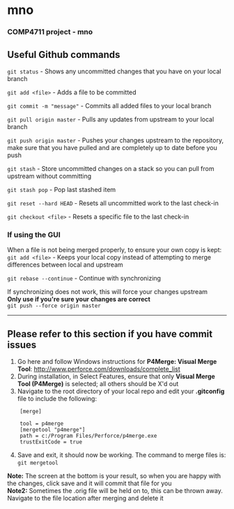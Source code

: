 mno
===

### COMP4711 project - mno

## Useful Github commands

```git status``` - Shows any uncommitted changes that you have on your local branch

```git add <file>``` - Adds a file to be committed

```git commit -m "message"``` - Commits all added files to your local branch

```git pull origin master``` - Pulls any updates from upstream to your local branch

```git push origin master``` - Pushes your changes upstream to the repository, make sure that you have pulled and are completely up to date before you push

```git stash``` - Store uncommitted changes on a stack so you can pull from upstream without committing

```git stash pop``` - Pop last stashed item

```git reset --hard HEAD``` - Resets all uncommitted work to the last check-in

```git checkout <file>``` - Resets a specific file to the last check-in

### If using the GUI

When a file is not being merged properly, to ensure your own copy is kept:   
```git add <file>``` - Keeps your local copy instead of attempting to merge differences between local and upstream

```git rebase --continue``` - Continue with synchronizing

If synchronizing does not work, this will force your changes upstream   
**Only use if you're sure your changes are correct**   
```git push --force origin master```

-----------
## Please refer to this section if you have commit issues

1. Go here and follow Windows instructions for **P4Merge: Visual Merge Tool**: http://www.perforce.com/downloads/complete_list
2. During installation, in Select Features, ensure that only **Visual Merge Tool (P4Merge)** is selected; all others should be X'd out
3. Navigate to the root directory of your local repo and edit your **.gitconfig** file to include the following:  
```    
    [merge] 

    tool = p4merge  
    [mergetool "p4merge"]  
    path = c:/Program Files/Perforce/p4merge.exe  
    trustExitCode = true
```
4. Save and exit, it should now be working. The command to merge files is:  
```git mergetool```

**Note:** The screen at the bottom is your result, so when you are happy with the changes, click save and it will commit that file for you  
**Note2:** Sometimes the .orig file will be held on to, this can be thrown away. Navigate to the file location after merging and delete it
